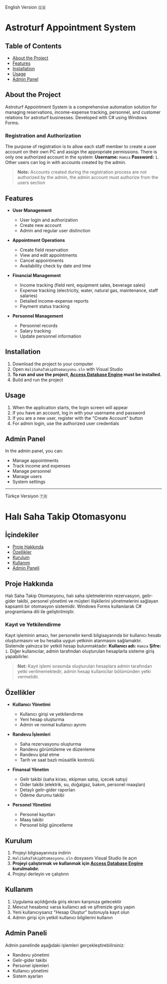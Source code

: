 English Version 🇬🇧

# Astroturf Appointment System

## Table of Contents
- [About the Project](#about-the-project)
- [Features](#features)
- [Installation](#installation)
- [Usage](#usage)
- [Admin Panel](#admin-panel)

## About the Project
Astroturf Appointment System is a comprehensive automation solution for managing reservations, income-expense tracking, personnel, and customer relations for astroturf businesses. Developed with C# using Windows Forms.

### Registration and Authorization
The purpose of registration is to allow each staff member to create a user account on their own PC and assign the appropriate permissions. There is only one authorized account in the system: **Username:** `Hamza`  **Password:** `1`. Other users can log in with accounts created by the admin.

> **Note:** Accounts created during the registration process are not authorized by the admin, the admin account must authorize from the users section

## Features
- **User Management**
  - User login and authorization
  - Create new account
  - Admin and regular user distinction

- **Appointment Operations**
  - Create field reservation
  - View and edit appointments
  - Cancel appointments
  - Availability check by date and time

- **Financial Management**
  - Income tracking (field rent, equipment sales, beverage sales)
  - Expense tracking (electricity, water, natural gas, maintenance, staff salaries)
  - Detailed income-expense reports
  - Payment status tracking

- **Personnel Management**
  - Personnel records
  - Salary tracking
  - Update personnel information

## Installation
1. Download the project to your computer
2. Open `HaliSahaTakipOtomasyonu.sln` with Visual Studio
3. **To run and use the project, [Access Database Engine](https://www.microsoft.com/en-us/download/details.aspx?id=54920) must be installed.**
4. Build and run the project

## Usage
1. When the application starts, the login screen will appear
2. If you have an account, log in with your username and password
3. If you are a new user, register with the "Create Account" button
4. For admin login, use the authorized user credentials

## Admin Panel
In the admin panel, you can:
- Manage appointments
- Track income and expenses
- Manage personnel
- Manage users
- System settings

---

Türkçe Versiyon 🇹🇷

# Halı Saha Takip Otomasyonu

## İçindekiler
- [Proje Hakkında](#proje-hakkında)
- [Özellikler](#özellikler)
- [Kurulum](#kurulum)
- [Kullanım](#kullanım)
- [Admin Paneli](#admin-paneli)

## Proje Hakkında
Halı Saha Takip Otomasyonu, halı saha işletmelerinin rezervasyon, gelir-gider takibi, personel yönetimi ve müşteri ilişkilerini yönetmelerini sağlayan kapsamlı bir otomasyon sistemidir. Windows Forms kullanılarak C# programlama dili ile geliştirilmiştir.

### Kayıt ve Yetkilendirme
Kayıt işleminin amacı, her personelin kendi bilgisayarında bir kullanıcı hesabı oluşturmasını ve bu hesaba uygun yetkinin atanmasını sağlamaktır. Sistemde yalnızca bir yetkili hesap bulunmaktadır: **Kullanıcı adı:** `Hamza`  **Şifre:** `1`. Diğer kullanıcılar, admin tarafından oluşturulan hesaplarla sisteme giriş yapabilirler.

> **Not:** Kayıt işlemi sırasında oluşturulan hesaplara admin tarafından yetki verilmemektedir, admin hesap kullanicilar bölümünden yetki vermelidir. 

## Özellikler
- **Kullanıcı Yönetimi**
  - Kullanıcı girişi ve yetkilendirme
  - Yeni hesap oluşturma
  - Admin ve normal kullanıcı ayrımı

- **Randevu İşlemleri**
  - Saha rezervasyonu oluşturma
  - Randevu görüntüleme ve düzenleme
  - Randevu iptal etme
  - Tarih ve saat bazlı müsaitlik kontrolü

- **Finansal Yönetim**
  - Gelir takibi (saha kirası, ekipman satışı, içecek satışı)
  - Gider takibi (elektrik, su, doğalgaz, bakım, personel maaşları)
  - Detaylı gelir-gider raporları
  - Ödeme durumu takibi

- **Personel Yönetimi**
  - Personel kayıtları
  - Maaş takibi
  - Personel bilgi güncelleme

## Kurulum
1. Projeyi bilgisayarınıza indirin
2. `HaliSahaTakipOtomasyonu.sln` dosyasını Visual Studio ile açın
3. **Projeyi çalıştırmak ve kullanmak için [Access Database Engine](https://www.microsoft.com/en-us/download/details.aspx?id=54920) kurulmalıdır.**
4. Projeyi derleyin ve çalıştırın

## Kullanım
1. Uygulama açıldığında giriş ekranı karşınıza gelecektir
2. Mevcut hesabınız varsa kullanıcı adı ve şifrenizle giriş yapın
3. Yeni kullanıcıysanız "Hesap Oluştur" butonuyla kayıt olun
4. Admin girişi için yetkili kullanıcı bilgilerini kullanın

## Admin Paneli
Admin panelinde aşağıdaki işlemleri gerçekleştirebilirsiniz:
- Randevu yönetimi
- Gelir-gider takibi
- Personel işlemleri
- Kullanıcı yönetimi
- Sistem ayarları
